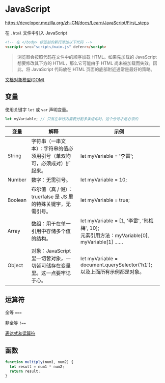 # JavaScript

https://developer.mozilla.org/zh-CN/docs/Learn/JavaScript/First_steps

在 `.html` 文件中引入 JavaScript

```html
<!-- 在 </body> 标签前的新行添加以下代码 -->
<script> src="scripts/main.js" defer></script>
```

> 浏览器会按照代码在文件中的顺序加载 HTML。如果先加载的 JavaScript 想要修改其下方的 HTML，那么它可能由于 HTML 尚未被加载而失效。因此，将 JavaScript 代码放在 HTML 页面的底部附近通常是最好的策略。

[文档对象模型(DOM)](https://developer.mozilla.org/zh-CN/docs/Web/API/Document_Object_Model)

## 变量

使用关键字 `let` 或 `var` 声明变量。

```js
let myVariable; // 只有在单行内需要分割多条语句时，这个分号才是必须的
```

|变量|解释|示例|
|---|---|-----|
|String|字符串（一串文本）：字符串的值必须用引号（单双均可，必须成对）扩起来。|let myVariable = '李雷';|
|Number|数字：无需引号。|let myVariable = 10;|
|Boolean|布尔值（真 / 假）： true/false 是 JS 里的特殊关键字，无需引号。|let myVariable = true;|
|Array|数组：用于在单一引用中存储多个值的结构。|let myVariable = [1, '李雷', '韩梅梅', 10];<br />元素引用方法：myVariable[0], myVariable[1] ……|
|Object|对象：JavaScript 里一切皆对象，一切皆可储存在变量里。这一点要牢记于心。|let myVariable = document.querySelector('h1');<br />以及上面所有示例都是对象。|

## 运算符

全等 `===`

非全等 `!==`

[表达式和运算符](https://developer.mozilla.org/zh-CN/docs/Web/JavaScript/Reference/Operators)

## 函数

```js
function multiply(num1, num2) {
  let result = num1 * num2;
  return result;
}
```